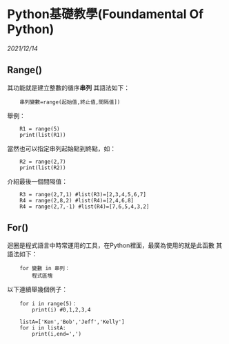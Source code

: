 # Python基礎教學(Foundamental Of Python)

_2021/12/14_
## Range()
其功能就是建立整數的循序**串列**
其語法如下：
```python= 
    串列變數=range(起始值,終止值,間隔值])
```
舉例：
```python= 
    R1 = range(5)
    print(list(R1))
```
當然也可以指定串列起始點到終點，如：
```python= 
    R2 = range(2,7)
    print(list(R2))
```
介紹最後一個間隔值：
```python= 
    R3 = range(2,7,1) #list(R3)=[2,3,4,5,6,7] 
    R4 = range(2,8,2) #list(R4)=[2,4,6,8]
    R4 = range(2,7,-1) #list(R4)=[7,6,5,4,3,2]
```

## For()
迴圈是程式語言中時常運用的工具，在Python裡面，最廣為使用的就是此函數
其語法如下：
```python= 
    for 變數 in 串列：
        程式區塊
```
以下連續舉幾個例子：
```python= 
    for i in range(5)：
        print(i) #0,1,2,3,4
```
```python= 
    listA=['Ken','Bob','Jeff','Kelly']
    for i in listA:
        print(i,end=',')
```
